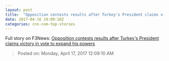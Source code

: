 ```yaml
---
layout: post
title:  "Opposition contests results after Turkey's President claims victory in vote to expand his powers"
date: 2017-04-16 19:09:10Z
categories: cnn-com-top-stories
---
```





Full story on F3News: [Opposition contests results after Turkey's President claims victory in vote to expand his powers](http://www.f3nws.com/n/uTyUfE)

> Posted on: Monday, April 17, 2017 12:09:10 AM
